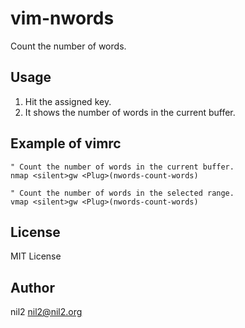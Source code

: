 vim-nwords
==========

Count the number of words.

Usage
-----

1. Hit the assigned key.
2. It shows the number of words in the current buffer.

Example of vimrc
----------------

```vim
" Count the number of words in the current buffer.
nmap <silent>gw <Plug>(nwords-count-words)

" Count the number of words in the selected range.
vmap <silent>gw <Plug>(nwords-count-words)
```

License
-------

MIT License

Author
------

nil2 <nil2@nil2.org>
